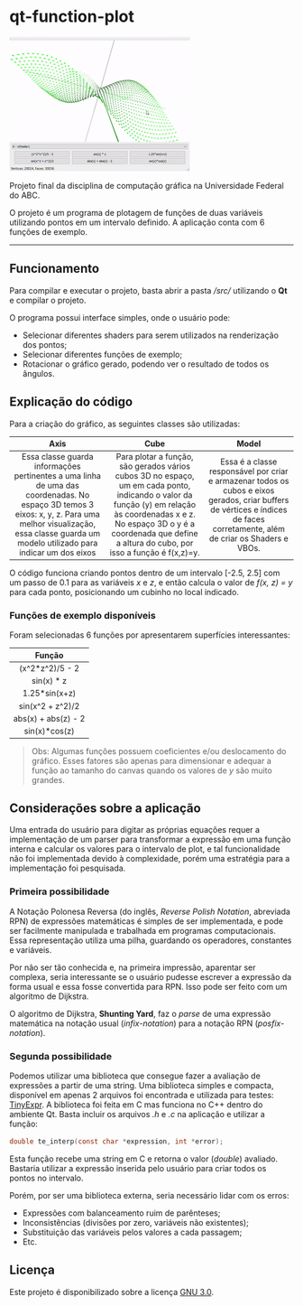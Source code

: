 # qt-function-plot

![](example.gif)

Projeto final da disciplina de computação gráfica na Universidade Federal do ABC.

O projeto é um programa de plotagem de funções de duas variáveis utilizando pontos em um intervalo definido. A aplicação conta com 6 funções de exemplo.

-----



## Funcionamento

Para compilar e executar o projeto, basta abrir a pasta */src/* utilizando o **Qt** e compilar o projeto.

O programa possui interface simples, onde o usuário pode:
- Selecionar diferentes shaders para serem utilizados na renderização dos pontos;
- Selecionar diferentes funções de exemplo;
- Rotacionar o gráfico gerado, podendo ver o resultado de todos os ângulos.



## Explicação do código

Para a criação do gráfico, as seguintes classes são utilizadas:

| Axis | Cube | Model |
|:----:|:----:|:-----:|
|Essa classe guarda informações pertinentes a uma linha de uma das coordenadas. No espaço 3D temos 3 eixos: x, y, z. Para uma melhor visualização, essa classe guarda um modelo utilizado para indicar um dos eixos | Para plotar a função, são gerados vários cubos 3D no espaço, um em cada ponto, indicando o valor da função (y) em relação às coordenadas x e z. No espaço 3D o y é a coordenada que define a altura do cubo, por isso a função é f(x,z)=y. | Essa é a classe responsável por criar e armazenar todos os cubos e eixos gerados, criar buffers de vértices e índices de faces corretamente, além de criar os Shaders e VBOs. |

O código funciona criando pontos dentro de um intervalo [-2.5, 2.5] com um passo de 0.1 para as variáveis *x* e *z*, e então calcula o valor de *f(x, z) = y* para cada ponto, posicionando um cubinho no local indicado.



### Funções de exemplo disponíveis

Foram selecionadas 6 funções por apresentarem superfícies interessantes:

| Função |
|:------:|
| (x^2*z^2)/5 - 2 |
| sin(x) * z |
| 1.25*sin(x+z) |
| sin(x^2 + z^2)/2 |
| abs(x) + abs(z) - 2 |
| sin(x)*cos(z) |

> Obs: Algumas funções possuem coeficientes e/ou deslocamento do gráfico. Esses fatores são apenas para dimensionar e adequar a função ao tamanho do canvas quando os valores de *y* são muito grandes.

## Considerações sobre a aplicação

Uma entrada do usuário para digitar as próprias equações requer a implementação de um parser para transformar a expressão em uma função interna e calcular os valores para o intervalo de plot, e tal funcionalidade não foi implementada devido à complexidade, porém uma estratégia para a implementação foi pesquisada.



### Primeira possibilidade

A Notação Polonesa Reversa (do inglês, *Reverse Polish Notation*, abreviada RPN) de expressões matemáticas é simples de ser implementada, e pode ser facilmente manipulada e trabalhada em programas computacionais. Essa representação utiliza uma pilha, guardando os operadores, constantes e variáveis.

Por não ser tão conhecida e, na primeira impressão, aparentar ser complexa, seria interessante se o usuário pudesse escrever a expressão da forma usual e essa fosse convertida para RPN. Isso pode ser feito com um algoritmo de Dijkstra.

O algoritmo de Dijkstra, **Shunting Yard**, faz o *parse* de uma expressão matemática na notação usual (*infix-notation*) para a notação RPN (*posfix-notation*).



### Segunda possibilidade

Podemos utilizar uma biblioteca que consegue fazer a avaliação de expressões a partir de uma string. Uma biblioteca simples e compacta, disponível em apenas 2 arquivos foi encontrada e utilizada para testes: [TinyExpr](https://github.com/codeplea/tinyexpr). A biblioteca foi feita em C mas funciona no C++ dentro do ambiente Qt. Basta incluir os arquivos *.h* e *.c* na aplicação e utilizar a função:

```C
double te_interp(const char *expression, int *error);
```

Esta função recebe uma string em C e retorna o valor (*double*) avaliado. Bastaria utilizar a expressão inserida pelo usuário para criar todos os pontos no intervalo.

Porém, por ser uma biblioteca externa, seria necessário lidar com os erros:
- Expressões com balanceamento ruim de parênteses;
- Inconsistências (divisões por zero, variáveis não existentes);
- Substituição das variáveis pelos valores a cada passagem;
- Etc.



## Licença

Este projeto é disponibilizado sobre a licença [GNU 3.0](https://github.com/gAldeia/qt-function-plot/blob/master/LICENSE).
